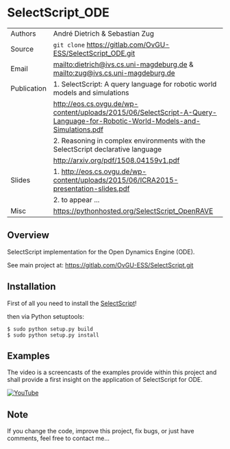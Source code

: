 # SelectScript_ODE

| | |
| ----------- | ---------------------------------------------------------------------------------------- |
| Authors     | André Dietrich & Sebastian Zug                                                           |
| Source      | `git clone` https://gitlab.com/OvGU-ESS/SelectScript_ODE.git                             |
| Email       | <mailto:dietrich@ivs.cs.uni-magdeburg.de> & <mailto:zug@ivs.cs.uni-magdeburg.de>         |
| Publication | 1. SelectScript: A query language for robotic world models and simulations               |
|             | http://eos.cs.ovgu.de/wp-content/uploads/2015/06/SelectScript-A-Query-Language-for-Robotic-World-Models-and-Simulations.pdf |
|             | 2. Reasoning in complex environments with the SelectScript declarative language          |
|             | http://arxiv.org/pdf/1508.04159v1.pdf                                                    |
| Slides      | 1. http://eos.cs.ovgu.de/wp-content/uploads/2015/06/ICRA2015-presentation-slides.pdf     |
|             | 2. to appear ...                                                                         |
| Misc        | https://pythonhosted.org/SelectScript_OpenRAVE                                           |

## Overview

SelectScript implementation for the Open Dynamics Engine (ODE).

See main project at: https://gitlab.com/OvGU-ESS/SelectScript.git

## Installation

First of all you need to install the [SelectScript](https://gitlab.com/OvGU-ESS/SelectScript.git)!

then via Python setuptools:
```
$ sudo python setup.py build
$ sudo python setup.py install
```

## Examples

The video is a screencasts of the examples provide within this project and shall
provide a first insight on the application of SelectScript for ODE.

[![YouTube](http://img.youtube.com/vi/F1XNch1JC9Y/0.jpg)](http://www.youtube.com/watch?v=F1XNch1JC9Y "watch on YouTube")


## Note

If you change the code, improve this project, fix bugs, or just have comments,
feel free to contact me...
